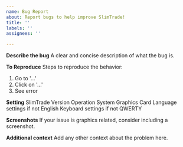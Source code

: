 ```yaml
---
name: Bug Report
about: Report bugs to help improve SlimTrade!
title: ''
labels: ''
assignees: ''

---
```


**Describe the bug**
A clear and concise description of what the bug is.

**To Reproduce**
Steps to reproduce the behavior:
1. Go to '...'
2. Click on '...'
3. See error

**Setting** 
SlimTrade Version
Operation System
Graphics Card
Language settings if not English
Keyboard settings if not QWERTY

**Screenshots**
If your issue is graphics related, consider including a screenshot.

**Additional context**
Add any other context about the problem here.
